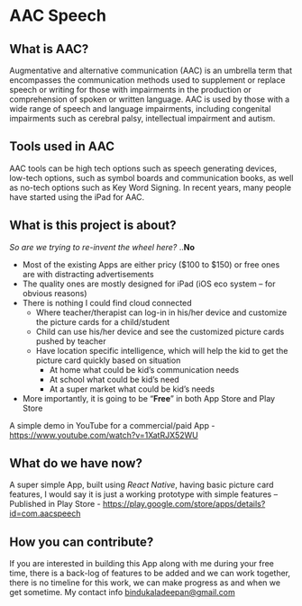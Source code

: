 # AAC Speech

## What is AAC?
Augmentative and alternative communication (AAC) is an umbrella term that encompasses the communication methods used to supplement or replace speech or writing for those with impairments in the production or comprehension of spoken or written language. AAC is used by those with a wide range of speech and language impairments, including congenital impairments such as cerebral palsy, intellectual impairment and autism.
## Tools used in AAC
AAC tools can be high tech options such as speech generating devices, low-tech options, such as symbol boards and communication books, as well as no-tech options such as Key Word Signing. In recent years, many people have started using the iPad for AAC.
## What is this project is about?
*So are we trying to re-invent the wheel here?* ..**No**
* Most of the existing Apps are either pricy ($100 to $150) or free ones are with distracting advertisements
* The quality ones are mostly designed for iPad (iOS eco system – for obvious reasons)
* There is nothing I could find cloud connected
    * Where teacher/therapist can log-in in his/her device and customize the picture cards for a child/student
    * Child can use his/her device and see the customized picture cards pushed by teacher
    * Have location specific intelligence, which will help the kid to get the picture card quickly based on situation
        *  At home what could be kid’s communication needs 
        *  At school what could be kid’s need
        *  At a super market what could be kid’s needs
* More importantly, it is going to be “**Free**” in both App Store and Play Store

A simple demo in YouTube for a commercial/paid App - https://www.youtube.com/watch?v=1XatRJX52WU

## What do we have now?
A super simple App, built using *React Native*, having basic picture card features, I would say it is just a working prototype with simple features – Published in Play Store - https://play.google.com/store/apps/details?id=com.aacspeech 
## How you can contribute?
If you are interested in building this App along with me during your free time, there is a back-log of features to be added and we can work together, there is no timeline for this work, we can make progress as and when we get sometime. My contact info bindukaladeepan@gmail.com

